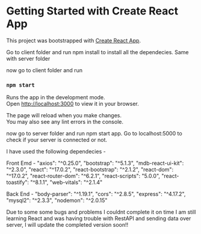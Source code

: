 # Getting Started with Create React App

This project was bootstrapped with [Create React App](https://github.com/facebook/create-react-app).


Go to client folder and run npm install to install all the dependecies. Same with server folder

now go to client folder and run

### `npm start`

Runs the app in the development mode.\
Open [http://localhost:3000](http://localhost:3000) to view it in your browser.

The page will reload when you make changes.\
You may also see any lint errors in the console.


now go to server folder and run npm start app.
Go to localhost:5000 to check if your server is connected or not.

I have used the following dependecies - 

Front Emd - "axios": "^0.25.0",
    "bootstrap": "^5.1.3",
    "mdb-react-ui-kit": "^2.3.0",
    "react": "^17.0.2",
    "react-bootstrap": "^2.1.2",
    "react-dom": "^17.0.2",
    "react-router-dom": "^6.2.1",
    "react-scripts": "5.0.0",
    "react-toastify": "^8.1.1",
    "web-vitals": "^2.1.4"
    
    
 Back End - 
 "body-parser": "^1.19.1",
    "cors": "^2.8.5",
    "express": "^4.17.2",
    "mysql2": "^2.3.3",
    "nodemon": "^2.0.15"
    
    
Due to some some bugs and problems I couldnt complete it on time I am still learning React and was having trouble with RestAPI and sending data over server, I will update the completed version soon!!
